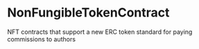 # NonFungibleTokenContract
NFT contracts that support a new ERC token standard for paying commissions to authors
